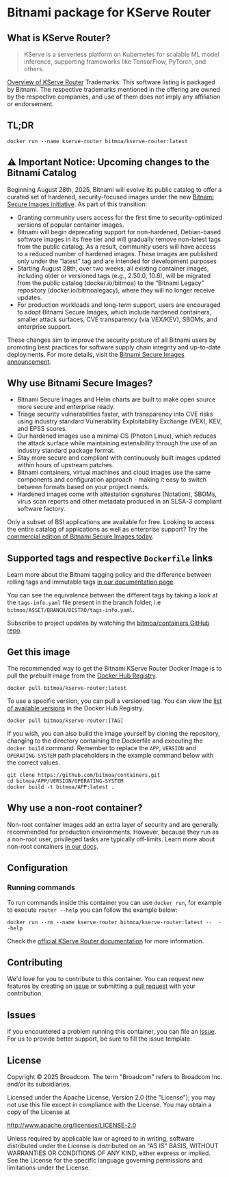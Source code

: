 # Bitnami package for KServe Router

## What is KServe Router?

> KServe is a serverless platform on Kubernetes for scalable ML model inference, supporting frameworks like TensorFlow, PyTorch, and others.

[Overview of KServe Router](https://kserve.github.io/website)
Trademarks: This software listing is packaged by Bitnami. The respective trademarks mentioned in the offering are owned by the respective companies, and use of them does not imply any affiliation or endorsement.

## TL;DR

```console
docker run --name kserve-router bitmoa/kserve-router:latest
```

## ⚠️ Important Notice: Upcoming changes to the Bitnami Catalog

Beginning August 28th, 2025, Bitnami will evolve its public catalog to offer a curated set of hardened, security-focused images under the new [Bitnami Secure Images initiative](https://news.broadcom.com/app-dev/broadcom-introduces-bitmoa-secure-images-for-production-ready-containerized-applications). As part of this transition:

- Granting community users access for the first time to security-optimized versions of popular container images.
- Bitnami will begin deprecating support for non-hardened, Debian-based software images in its free tier and will gradually remove non-latest tags from the public catalog. As a result, community users will have access to a reduced number of hardened images. These images are published only under the “latest” tag and are intended for development purposes
- Starting August 28th, over two weeks, all existing container images, including older or versioned tags (e.g., 2.50.0, 10.6), will be migrated from the public catalog (docker.io/bitmoa) to the “Bitnami Legacy” repository (docker.io/bitmoalegacy), where they will no longer receive updates.
- For production workloads and long-term support, users are encouraged to adopt Bitnami Secure Images, which include hardened containers, smaller attack surfaces, CVE transparency (via VEX/KEV), SBOMs, and enterprise support.

These changes aim to improve the security posture of all Bitnami users by promoting best practices for software supply chain integrity and up-to-date deployments. For more details, visit the [Bitnami Secure Images announcement](https://github.com/bitmoa/containers/issues/83267).

## Why use Bitnami Secure Images?

- Bitnami Secure Images and Helm charts are built to make open source more secure and enterprise ready.
- Triage security vulnerabilities faster, with transparency into CVE risks using industry standard Vulnerability Exploitability Exchange (VEX), KEV, and EPSS scores.
- Our hardened images use a minimal OS (Photon Linux), which reduces the attack surface while maintaining extensibility through the use of an industry standard package format.
- Stay more secure and compliant with continuously built images updated within hours of upstream patches.
- Bitnami containers, virtual machines and cloud images use the same components and configuration approach - making it easy to switch between formats based on your project needs.
- Hardened images come with attestation signatures (Notation), SBOMs, virus scan reports and other metadata produced in an SLSA-3 compliant software factory.

Only a subset of BSI applications are available for free. Looking to access the entire catalog of applications as well as enterprise support? Try the [commercial edition of Bitnami Secure Images today](https://www.arrow.com/globalecs/uk/products/bitmoa-secure-images/).

## Supported tags and respective `Dockerfile` links

Learn more about the Bitnami tagging policy and the difference between rolling tags and immutable tags [in our documentation page](https://techdocs.broadcom.com/us/en/vmware-tanzu/application-catalog/tanzu-application-catalog/services/tac-doc/apps-tutorials-understand-rolling-tags-containers-index.html).

You can see the equivalence between the different tags by taking a look at the `tags-info.yaml` file present in the branch folder, i.e `bitmoa/ASSET/BRANCH/DISTRO/tags-info.yaml`.

Subscribe to project updates by watching the [bitmoa/containers GitHub repo](https://github.com/bitmoa/containers).

## Get this image

The recommended way to get the Bitnami KServe Router Docker Image is to pull the prebuilt image from the [Docker Hub Registry](https://hub.docker.com/r/bitmoa/kserve-router).

```console
docker pull bitmoa/kserve-router:latest
```

To use a specific version, you can pull a versioned tag. You can view the [list of available versions](https://hub.docker.com/r/bitmoa/kserve-router/tags/) in the Docker Hub Registry.

```console
docker pull bitmoa/kserve-router:[TAG]
```

If you wish, you can also build the image yourself by cloning the repository, changing to the directory containing the Dockerfile and executing the `docker build` command. Remember to replace the `APP`, `VERSION` and `OPERATING-SYSTEM` path placeholders in the example command below with the correct values.

```console
git clone https://github.com/bitmoa/containers.git
cd bitmoa/APP/VERSION/OPERATING-SYSTEM
docker build -t bitmoa/APP:latest .
```

## Why use a non-root container?

Non-root container images add an extra layer of security and are generally recommended for production environments. However, because they run as a non-root user, privileged tasks are typically off-limits. Learn more about non-root containers [in our docs](https://techdocs.broadcom.com/us/en/vmware-tanzu/application-catalog/tanzu-application-catalog/services/tac-doc/apps-tutorials-work-with-non-root-containers-index.html).

## Configuration

### Running commands

To run commands inside this container you can use `docker run`, for example to execute `router --help` you can follow the example below:

```console
docker run --rm --name kserve-router bitmoa/kserve-router:latest --  --help
```

Check the [official KServe Router documentation](https://kserve.github.io/website) for more information.

## Contributing

We'd love for you to contribute to this container. You can request new features by creating an [issue](https://github.com/bitmoa/containers/issues) or submitting a [pull request](https://github.com/bitmoa/containers/pulls) with your contribution.

## Issues

If you encountered a problem running this container, you can file an [issue](https://github.com/bitmoa/containers/issues/new/choose). For us to provide better support, be sure to fill the issue template.

## License

Copyright &copy; 2025 Broadcom. The term "Broadcom" refers to Broadcom Inc. and/or its subsidiaries.

Licensed under the Apache License, Version 2.0 (the "License");
you may not use this file except in compliance with the License.
You may obtain a copy of the License at

<http://www.apache.org/licenses/LICENSE-2.0>

Unless required by applicable law or agreed to in writing, software
distributed under the License is distributed on an "AS IS" BASIS,
WITHOUT WARRANTIES OR CONDITIONS OF ANY KIND, either express or implied.
See the License for the specific language governing permissions and
limitations under the License.
